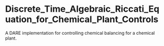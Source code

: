 # Discrete_Time_Algebraic_Riccati_Equation_for_Chemical_Plant_Controls
A DARE implementation for controlling chemical balancing for a chemical plant.
